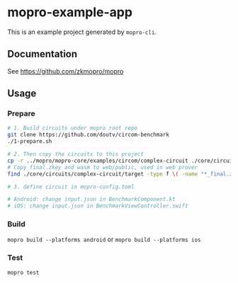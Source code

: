 # mopro-example-app

This is an example project generated by `mopro-cli`.

## Documentation

See https://github.com/zkmopro/mopro

## Usage

### Prepare

```sh
# 1. Build circuits under mopro root repo
git clone https://github.com/doutv/circom-benchmark
./1-prepare.sh

# 2. Then copy the circuits to this project
cp -r ../mopro/mopro-core/examples/circom/complex-circuit ./core/circuits/complex-circuit
# Copy final.zkey and wasm to web/public, used in web prover
find ./core/circuits/complex-circuit/target -type f \( -name "*_final.zkey" -o -name "*.wasm" \) -exec cp {} ./web/public \;

# 3. define circuit in mopro-config.toml

# Android: change input.json in BenchmarkComponent.kt
# iOS: change input.json in BenchmarkViewController.swift
```
### Build

`mopro build --platforms android` or `mopro build --platforms ios`

### Test

`mopro test`
